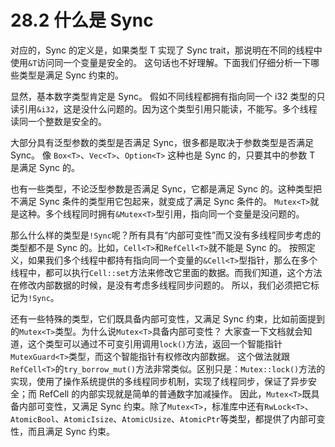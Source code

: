 # 28.2 什么是 Sync

对应的，Sync 的定义是，如果类型 T 实现了 Sync trait，那说明在不同的线程中使用`&T`访问同一个变量是安全的。
这句话也不好理解。下面我们仔细分析一下哪些类型是满足 Sync 约束的。

显然，基本数字类型肯定是 Sync。
假如不同线程都拥有指向同一个 i32 类型的只读引用`&i32`，这是没什么问题的。因为这个类型引用只能读，不能写。多个线程读同一个整数是安全的。

大部分具有泛型参数的类型是否满足 Sync，很多都是取决于参数类型是否满足 Sync。
像 `Box<T>`、`Vec<T>`、`Option<T>` 这种也是 Sync 的，只要其中的参数 T 是满足 Sync 的。

也有一些类型，不论泛型参数是否满足 Sync，它都是满足 Sync 的。这种类型把不满足 Sync 条件的类型用它包起来，就变成了满足 Sync 条件的。
`Mutex<T>`就是这种。多个线程同时拥有`&Mutex<T>`型引用，指向同一个变量是没问题的。

那么什么样的类型是`!Sync`呢？所有具有“内部可变性”而又没有多线程同步考虑的类型都不是 Sync 的。比如，`Cell<T>`和`RefCell<T>`就不能是 Sync 的。
按照定义，如果我们多个线程中都持有指向同一个变量的`&Cell<T>`型指针，那么在多个线程中，都可以执行`Cell::set`方法来修改它里面的数据。而我们知道，这个方法在修改内部数据的时候，是没有考虑多线程同步问题的。
所以，我们必须把它标记为`!Sync`。

还有一些特殊的类型，它们既具备内部可变性，又满足 Sync 约束，比如前面提到的`Mutex<T>`类型。为什么说`Mutex<T>`具备内部可变性？
大家查一下文档就会知道，这个类型可以通过不可变引用调用`lock()`方法，返回一个智能指针`MutexGuard<T>`类型，而这个智能指针有权修改内部数据。
这个做法就跟`RefCell<T>`的`try_borrow_mut()`方法非常类似。区别只是：`Mutex::lock()`方法的实现，使用了操作系统提供的多线程同步机制，实现了线程同步，保证了异步安全；而 RefCell 的内部实现就是简单的普通数字加减操作。
因此，`Mutex<T>`既具备内部可变性，又满足 Sync 约束。除了`Mutex<T>`，标准库中还有`RwLock<T>`、`AtomicBool`、`AtomicIsize`、`AtomicUsize`、`AtomicPtr`等类型，都提供了内部可变性，而且满足 Sync 约束。
